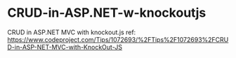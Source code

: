 # CRUD-in-ASP.NET-w-knockoutjs
CRUD in ASP.NET MVC with knockout.js
ref: https://www.codeproject.com/Tips/1072693/%2FTips%2F1072693%2FCRUD-in-ASP-NET-MVC-with-KnockOut-JS
